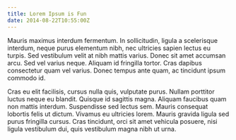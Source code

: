```yaml
---
title: Lorem Ipsum is Fun
date: 2014-08-22T10:55:00Z
---
```


Mauris maximus interdum fermentum. In sollicitudin, ligula a scelerisque interdum, neque purus elementum nibh, nec ultricies sapien lectus eu turpis. Sed vestibulum velit at nibh mattis varius. Donec sit amet accumsan arcu. Sed vel varius neque. Aliquam id fringilla tortor. Cras dapibus consectetur quam vel varius. Donec tempus ante quam, ac tincidunt ipsum commodo id.

Cras eu elit facilisis, cursus nulla quis, vulputate purus. Nullam porttitor luctus neque eu blandit. Quisque id sagittis magna. Aliquam faucibus quam non mattis interdum. Suspendisse sed lectus sem. Mauris consequat lobortis felis ut dictum. Vivamus eu ultricies lorem. Mauris gravida ligula sed purus fringilla cursus. Cras tincidunt, orci sit amet vehicula posuere, nisi ligula vestibulum dui, quis vestibulum magna nibh ut urna.
